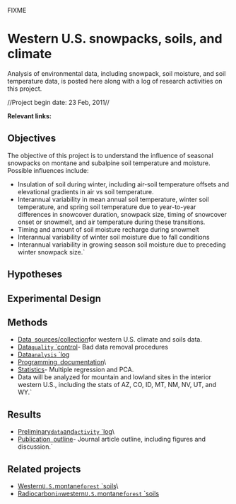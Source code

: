 FIXME

# Western U.S. snowpacks, soils, and climate

Analysis of environmental data, including snowpack, soil moisture, and
soil temperature data, is posted here along with a log of research
activities on this project.

//Project begin date: 23 Feb, 2011//

 **Relevant links:**

## Objectives

The objective of this project is to understand the influence of seasonal
snowpacks on montane and subalpine soil temperature and moisture.
Possible influences include:

- Insulation of soil during winter, including air-soil temperature offsets and elevational gradients in air vs soil temperature.
- Interannual variability in mean annual soil temperature, winter soil temperature, and spring soil temperature due to year-to-year differences in snowcover duration, snowpack size, timing of snowcover onset or snowmelt, and air temperature during these transitions.
- Timing and amount of soil moisture recharge during snowmelt
- Interannual variability of winter soil moisture due to fall conditions
- Interannual variability in growing season soil moisture due to preceding winter snowpack size.`

## Hypotheses

## Experimental Design

## Methods

* [Data`
`sources/collection](west_stationdata:data)for western U.S. climate and soils data.
* [Data`quality`
`control](west_stationdata:data_qc)- Bad data removal procedures
* [Data`analysis`
`log](west_stationdata:analysislog_1)
* [Programming`
`documentation](west_stationdata:programdocs)\
* [Statistics](statistics)- Multiple regression and PCA.
* Data will be analyzed for mountain and lowland sites in the interior western U.S., including the stats of AZ, CO, ID, MT, NM, NV, UT, and WY.`

## Results

* [Preliminary`data`and`activity`
`log](west_stationdata:analysislog_1)\
* [Publication`
`outline](west_stationdata:publicationoutline)- Journal article outline, including figures and discussion.`

## Related projects

* [Western`U.S.`montane`forest`
`soils](west_soils:framework)\
* [Radiocarbon`in`western`U.S.`montane`forest`
`soils](west_radiocarbon:framework)
